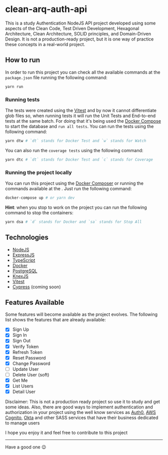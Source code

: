 # clean-arq-auth-api

This is a study Authentication NodeJS API project developed using some aspects of the Clean Code, Test Driven Development, Hexagonal Architecture, Clean Architecture, SOLID principles, and Domain-Driven Design. It is not a production-ready project, but it is one way of practice these concepts in a real-world project.

## How to run

In order to run this project you can check all the available commands at the `package.json` file running the following command:

```bash
yarn run
```

### Running tests

The tests were created using the [Vitest](https://vitest.dev/) and by now it cannot differentiate glob files so, when running tests it will run the Unit Tests and End-to-end tests at the same batch. For doing that it's being used the [Docker Compose](https://docs.docker.com/compose/) to start the database and `run all tests`. You can run the tests using the following command:

```bash
yarn dtw # `dt` stands for Docker Test and `w` stands for Watch
```

You can also run the `coverage tests` using the following command:

```bash
yarn dtc # `dt` stands for Docker Test and `c` stands for Coverage
```

### Running the project locally

You can run this project using the [Docker Composer](https://docs.docker.com/compose/) or running the commands available at the . Just run the following command:

```bash
docker-compose up # or yarn dev
```

**Hint**: when you stop to work on the project you can run the following command to stop the containers:

```bash
yarn dsa # `d` stands for Docker and `sa` stands for Stop All
```

## Technologies

- [NodeJS](https://nodejs.org/en/)
- [ExpressJS](https://expressjs.com/)
- [TypeScript](https://www.typescriptlang.org/)
- [Docker](https://www.docker.com/)
- [PostgreSQL](https://www.postgresql.org/)
- [KnexJS](http://knexjs.org/)
- [Vitest](https://vitest.dev/)
- [Cypress](https://www.cypress.io/) (coming soon)

## Features Available

Some features will become available as the project evolves. The following list shows the features that are already available:

- [x] Sign Up
- [x] Sign In
- [x] Sign Out
- [x] Verify Token
- [x] Refresh Token
- [x] Reset Password
- [x] Change Password
- [ ] Update User
- [ ] Delete User (soft)
- [x] Get Me
- [x] List Users
- [x] Detail User

Disclaimer: This is not a production ready project so use it to study and get some ideas. Also, there are good ways to implement authentication and authorization in your project using the well know services as [Auth0](https://auth0.com), [AWS Cognito](https://aws.amazon.com/cognito/), [Okta](https://www.okta.com/products/authentication/) and other SASS services that have their business dedicated to manage users

I hope you enjoy it and feel free to contribute to this project

---

Have a good one :wink:

